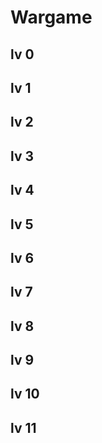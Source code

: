 Wargame
=======
lv 0
----
   
lv 1
----
lv 2
----
lv 3
----
lv 4
----
lv 5
----
lv 6
----
lv 7
----
lv 8
----
lv 9
----
lv 10
-----
lv 11
-----
